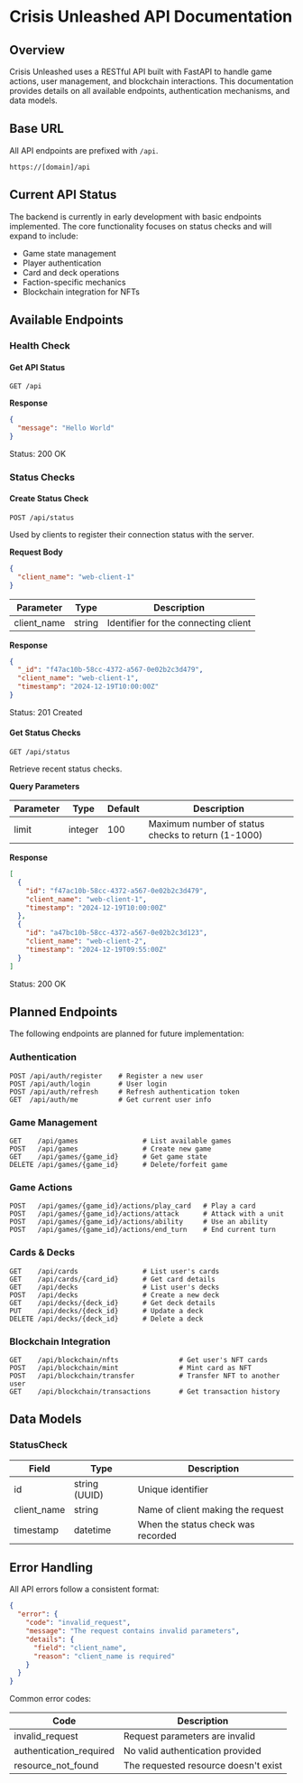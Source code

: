 # Crisis Unleashed API Documentation

## Overview

Crisis Unleashed uses a RESTful API built with FastAPI to handle game actions, user management, and blockchain interactions. This documentation provides details on all available endpoints, authentication mechanisms, and data models.

## Base URL

All API endpoints are prefixed with `/api`.

```
https://[domain]/api
```

## Current API Status

The backend is currently in early development with basic endpoints implemented. The core functionality focuses on status checks and will expand to include:

- Game state management
- Player authentication
- Card and deck operations
- Faction-specific mechanics
- Blockchain integration for NFTs

## Available Endpoints

### Health Check

#### Get API Status

```http
GET /api
```

**Response**

```json
{
  "message": "Hello World"
}
```

Status: 200 OK

### Status Checks

#### Create Status Check

```http
POST /api/status
```

Used by clients to register their connection status with the server.

**Request Body**

```json
{
  "client_name": "web-client-1"
}
```

| Parameter   | Type   | Description                          |
| ----------- | ------ | ------------------------------------ |
| client_name | string | Identifier for the connecting client |

**Response**

```json
{
  "_id": "f47ac10b-58cc-4372-a567-0e02b2c3d479",
  "client_name": "web-client-1",
  "timestamp": "2024-12-19T10:00:00Z"
}
```

Status: 201 Created

#### Get Status Checks

```http
GET /api/status
```

Retrieve recent status checks.

**Query Parameters**

| Parameter | Type    | Default | Description                                        |
| --------- | ------- | ------- | -------------------------------------------------- |
| limit     | integer | 100     | Maximum number of status checks to return (1-1000) |

**Response**

```json
[
  {
    "id": "f47ac10b-58cc-4372-a567-0e02b2c3d479",
    "client_name": "web-client-1",
    "timestamp": "2024-12-19T10:00:00Z"
  },
  {
    "id": "a47bc10b-58cc-4372-a567-0e02b2c3d123",
    "client_name": "web-client-2",
    "timestamp": "2024-12-19T09:55:00Z"
  }
]
```

Status: 200 OK

## Planned Endpoints

The following endpoints are planned for future implementation:

### Authentication

```http
POST /api/auth/register    # Register a new user
POST /api/auth/login       # User login
POST /api/auth/refresh     # Refresh authentication token
GET  /api/auth/me          # Get current user info
```

### Game Management

```http
GET    /api/games                # List available games
POST   /api/games                # Create new game
GET    /api/games/{game_id}      # Get game state
DELETE /api/games/{game_id}      # Delete/forfeit game
```

### Game Actions

```http
POST   /api/games/{game_id}/actions/play_card   # Play a card
POST   /api/games/{game_id}/actions/attack      # Attack with a unit
POST   /api/games/{game_id}/actions/ability     # Use an ability
POST   /api/games/{game_id}/actions/end_turn    # End current turn
```

### Cards & Decks

```http
GET    /api/cards                # List user's cards
GET    /api/cards/{card_id}      # Get card details
GET    /api/decks                # List user's decks
POST   /api/decks                # Create a new deck
GET    /api/decks/{deck_id}      # Get deck details
PUT    /api/decks/{deck_id}      # Update a deck
DELETE /api/decks/{deck_id}      # Delete a deck
```

### Blockchain Integration

```http
GET    /api/blockchain/nfts               # Get user's NFT cards
POST   /api/blockchain/mint               # Mint card as NFT
POST   /api/blockchain/transfer           # Transfer NFT to another user
GET    /api/blockchain/transactions       # Get transaction history
```

## Data Models

### StatusCheck

| Field       | Type          | Description                        |
| ----------- | ------------- | ---------------------------------- |
| id          | string (UUID) | Unique identifier                  |
| client_name | string        | Name of client making the request  |
| timestamp   | datetime      | When the status check was recorded |

## Error Handling

All API errors follow a consistent format:

```json
{
  "error": {
    "code": "invalid_request",
    "message": "The request contains invalid parameters",
    "details": {
      "field": "client_name",
      "reason": "client_name is required"
    }
  }
}
```

Common error codes:

| Code                    | Description                          |
| ----------------------- | ------------------------------------ |
| invalid_request         | Request parameters are invalid       |
| authentication_required | No valid authentication provided     |
| resource_not_found      | The requested resource doesn't exist |




























